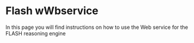 # Flash wWbservice
In this page you will find instructions on how to use the Web service for the FLASH reasoning engine
